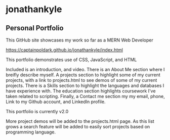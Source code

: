 # jonathankyle
## Personal Portfolio

This GitHub site showcases my work so far as a MERN Web Developer

https://captainpoldark.github.io/jonathankyle/index.html

This portfolio demonstrates use of CSS, JavaScript, and HTML

Included is an introduction, and video.
There is an About Me section where I breifly describe myself.
A projects section to highlight some of my current projects, with a link to projects.html to see demos of some of my current projects.
There is a Skills section to highlight the languages and databases I have experience with.
The education section highlights coursework I've taken related to scripting.
Finally, a Contact me section my my email, phone, Link to my Github account, and LinkedIn profile. 

This portfolio is currently v2.0

More project demos will be added to the projects.html page. As this list grows a search feature will be added
to easily sort projects based on programming language.

